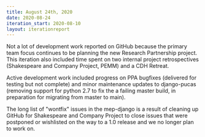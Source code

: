 ```yaml
---
title: August 24th, 2020
date: 2020-08-24
iteration_start: 2020-08-10
layout: iterationreport
---
```


Not a lot of development work reported on GitHub because the primary team focus continues to be planning the new Research Partnership project. This iteration also included time spent on two internal project retrospectives (Shakespeare and Company Project, PEMM) and a CDH Retreat.

Active development work included progress on PPA bugfixes (delivered for testing but not complete) and minor maintenance updates to django-pucas (removing support for python 2.7 to fix the a failing master build, in preparation for migrating from master to main).

The long list of "wontfix" issues in the mep-django is a result of cleaning up GitHub for Shakespeare and Company Project to close issues that were postponed or wishlisted on the way to a 1.0 release and we no longer plan to work on.